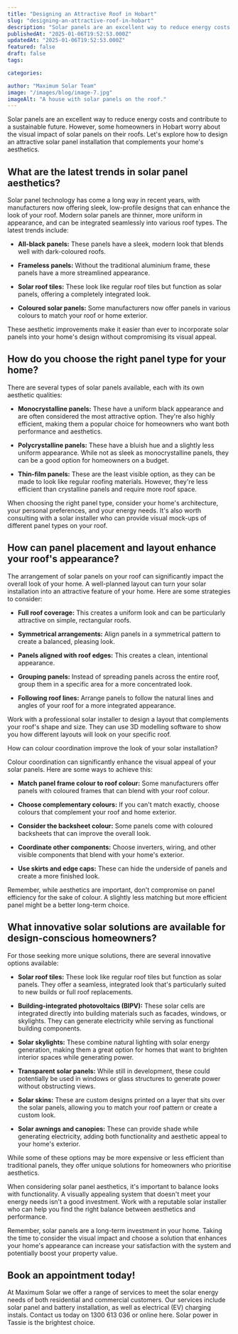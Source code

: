 ```yaml
---
title: "Designing an Attractive Roof in Hobart"
slug: "designing-an-attractive-roof-in-hobart"
description: "Solar panels are an excellent way to reduce energy costs and contribute to a sustainable future. However, some homeowners in Hobart worry about the impact of solar panels on their roofs."
publishedAt: "2025-01-06T19:52:53.000Z"
updatedAt: "2025-01-06T19:52:53.000Z"
featured: false
draft: false
tags:

categories:

author: "Maximum Solar Team"
image: "/images/blog/image-7.jpg"
imageAlt: "A house with solar panels on the roof."
---
```


Solar panels are an excellent way to reduce energy costs and contribute to a sustainable future. However, some homeowners in Hobart worry about the visual impact of solar panels on their roofs. Let's explore how to design an attractive solar panel installation that complements your home's aesthetics.



## What are the latest trends in solar panel aesthetics?

Solar panel technology has come a long way in recent years, with manufacturers now offering sleek, low-profile designs that can enhance the look of your roof. Modern solar panels are thinner, more uniform in appearance, and can be integrated seamlessly into various roof types. The latest trends include:

*   **All-black panels:** These panels have a sleek, modern look that blends well with dark-coloured roofs.




*   **Frameless panels:** Without the traditional aluminium frame, these panels have a more streamlined appearance.




*   **Solar roof tiles:** These look like regular roof tiles but function as solar panels, offering a completely integrated look.




*   **Coloured solar panels:** Some manufacturers now offer panels in various colours to match your roof or home exterior.


These aesthetic improvements make it easier than ever to incorporate solar panels into your home's design without compromising its visual appeal.

## How do you choose the right panel type for your home?

There are several types of solar panels available, each with its own aesthetic qualities:



*   **Monocrystalline panels:** These have a uniform black appearance and are often considered the most attractive option. They're also highly efficient, making them a popular choice for homeowners who want both performance and aesthetics.




*   **Polycrystalline panels:** These have a bluish hue and a slightly less uniform appearance. While not as sleek as monocrystalline panels, they can be a good option for homeowners on a budget.




*   **Thin-film panels:** These are the least visible option, as they can be made to look like regular roofing materials. However, they're less efficient than crystalline panels and require more roof space.




When choosing the right panel type, consider your home's architecture, your personal preferences, and your energy needs. It's also worth consulting with a solar installer who can provide visual mock-ups of different panel types on your roof.

## How can panel placement and layout enhance your roof's appearance?

The arrangement of solar panels on your roof can significantly impact the overall look of your home. A well-planned layout can turn your solar installation into an attractive feature of your home. Here are some strategies to consider:



*   **Full roof coverage:** This creates a uniform look and can be particularly attractive on simple, rectangular roofs.




*   **Symmetrical arrangements:** Align panels in a symmetrical pattern to create a balanced, pleasing look.




*   **Panels aligned with roof edges:** This creates a clean, intentional appearance.




*   **Grouping panels:** Instead of spreading panels across the entire roof, group them in a specific area for a more concentrated look.




*   **Following roof lines:** Arrange panels to follow the natural lines and angles of your roof for a more integrated appearance.




Work with a professional solar installer to design a layout that complements your roof's shape and size. They can use 3D modelling software to show you how different layouts will look on your specific roof.

How can colour coordination improve the look of your solar installation?



Colour coordination can significantly enhance the visual appeal of your solar panels. Here are some ways to achieve this:



*   **Match panel frame colour to roof colour:** Some manufacturers offer panels with coloured frames that can blend with your roof colour.




*   **Choose complementary colours:** If you can't match exactly, choose colours that complement your roof and home exterior.




*   **Consider the backsheet colour:** Some panels come with coloured backsheets that can improve the overall look.




*   **Coordinate other components:** Choose inverters, wiring, and other visible components that blend with your home's exterior.




*   **Use skirts and edge caps:** These can hide the underside of panels and create a more finished look.




Remember, while aesthetics are important, don't compromise on panel efficiency for the sake of colour. A slightly less matching but more efficient panel might be a better long-term choice.

## What innovative solar solutions are available for design-conscious homeowners?

For those seeking more unique solutions, there are several innovative options available:

*   **Solar roof tiles:** These look like regular roof tiles but function as solar panels. They offer a seamless, integrated look that's particularly suited to new builds or full roof replacements.




*   **Building-integrated photovoltaics (BIPV):** These solar cells are integrated directly into building materials such as facades, windows, or skylights. They can generate electricity while serving as functional building components.




*   **Solar skylights:** These combine natural lighting with solar energy generation, making them a great option for homes that want to brighten interior spaces while generating power.




*   **Transparent solar panels:** While still in development, these could potentially be used in windows or glass structures to generate power without obstructing views.




*   **Solar skins:** These are custom designs printed on a layer that sits over the solar panels, allowing you to match your roof pattern or create a custom look.




*   **Solar awnings and canopies:** These can provide shade while generating electricity, adding both functionality and aesthetic appeal to your home's exterior.




While some of these options may be more expensive or less efficient than traditional panels, they offer unique solutions for homeowners who prioritise aesthetics.

When considering solar panel aesthetics, it's important to balance looks with functionality. A visually appealing system that doesn't meet your energy needs isn't a good investment. Work with a reputable solar installer who can help you find the right balance between aesthetics and performance.

Remember, solar panels are a long-term investment in your home. Taking the time to consider the visual impact and choose a solution that enhances your home's appearance can increase your satisfaction with the system and potentially boost your property value.

## Book an appointment today! 

At Maximum Solar we offer a range of services to meet the solar energy needs of both residential and commercial customers. Our services include solar panel and battery installation, as well as electrical (EV) charging instals. Contact us today on 1300 613 036 or online here. Solar power in Tassie is the brightest choice.
